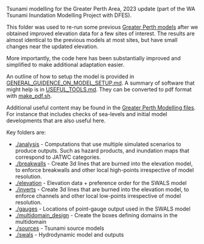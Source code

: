 Tsunami modelling for the Greater Perth Area, 2023 update (part of the WA
Tsunami Inundation Modelling Project with DFES).

This folder was used to re-run some previous [Greater Perth
models](../Greater_Perth) after we obtained improved elevation
data for a few sites of interest. The results are almost identical to the previous
models at most sites, but have small changes near the updated elevation. 

More importantly, the code here has been substantially improved and simplified
to make additional adaptation easier. 

An outline of how to setup the model is provided in
[GENERAL_GUIDENCE_ON_MODEL_SETUP.md](GENERAL_GUIDENCE_ON_MODEL_SETUP.md). A
summary of software that might help is in [USEFUL_TOOLS.md](USEFUL_TOOLS.md).
They can be converted to pdf format with [make_pdf.sh](make_pdf.sh).

Additional useful content may be found in the [Greater Perth Modelling
files](../Greater_Perth). For instance that includes checks of
sea-levels and initial model developments that are also useful here.

Key folders are:
* [./analysis](./analysis) - Computations that use multiple simulated scenarios to produce outputs. Such as hazard products, and inundation maps that correspond to JATWC categories.
* [./breakwalls](./breakwalls) - Create 3d lines that are burned into the elevation model, to enforce breakwalls and other local high-points irrespective of model resolution. 
* [./elevation](./elevation) - Elevation data + preference order for the SWALS model
* [./inverts](./inverts) - Create 3d lines that are burned into the elevation model, to enforce channels and other local low-points irrespective of model resolution. 
* [./gauges](./gauges) - Locations of point-gauge output used in the SWALS model
* [./multidomain_design](./multidomain_design) - Create the boxes defining domains in the multidomain
* [./sources](./sources) - Tsunami source models
* [./swals](./swals) - Hydrodynamic model and outputs

